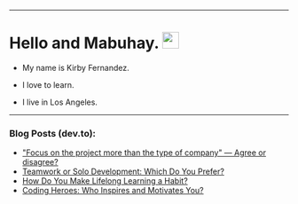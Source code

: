 
<img src="https://komarev.com/ghpvc/?username=kirbygit&style=flat-square&color=blue" alt=""/>

---
<h1>
  Hello and Mabuhay.
  <img src="https://media.giphy.com/media/hvRJCLFzcasrR4ia7z/giphy.gif" width="30px"/>
</h1>

- My name is Kirby Fernandez.

- I love to learn.

- I live in Los Angeles.

---

### Blog Posts (dev.to):
<!-- BLOG-POST-LIST:START -->
- [&quot;Focus on the project more than the type of company&quot; — Agree or disagree?](https://dev.to/ben/focus-on-the-project-more-than-the-type-of-company-agree-or-disagree-7aa)
- [Teamwork or Solo Development: Which Do You Prefer?](https://dev.to/codenewbieteam/teamwork-or-solo-development-which-do-you-prefer-3nkm)
- [How Do You Make Lifelong Learning a Habit?](https://dev.to/codenewbieteam/how-do-you-make-lifelong-learning-a-habit-49dm)
- [Coding Heroes: Who Inspires and Motivates You?](https://dev.to/codenewbieteam/coding-heroes-who-inspires-and-motivates-you-2mhd)
<!-- BLOG-POST-LIST:END -->
